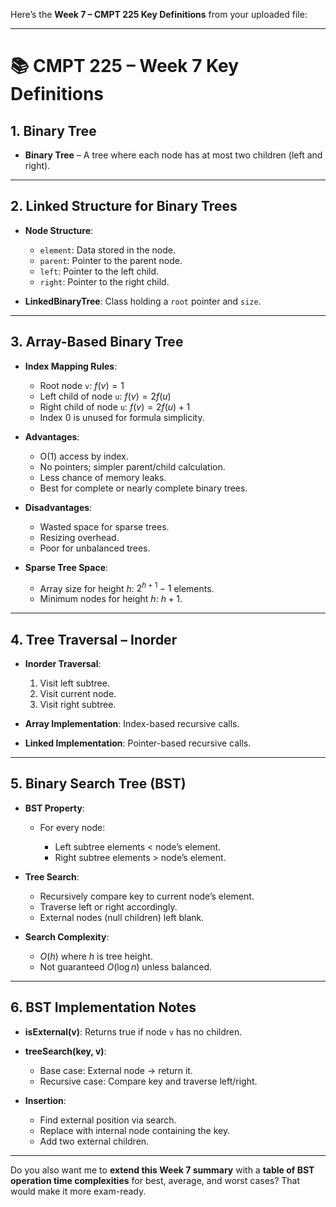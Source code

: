 Here’s the **Week 7 – CMPT 225 Key Definitions** from your uploaded file:

---

# 📚 CMPT 225 – Week 7 Key Definitions

## 1. **Binary Tree**

* **Binary Tree** – A tree where each node has at most two children (left and right).

---

## 2. **Linked Structure for Binary Trees**

* **Node Structure**:

  * `element`: Data stored in the node.
  * `parent`: Pointer to the parent node.
  * `left`: Pointer to the left child.
  * `right`: Pointer to the right child.
* **LinkedBinaryTree**: Class holding a `root` pointer and `size`.

---

## 3. **Array-Based Binary Tree**

* **Index Mapping Rules**:

  * Root node `v`: $f(v) = 1$
  * Left child of node `u`: $f(v) = 2f(u)$
  * Right child of node `u`: $f(v) = 2f(u) + 1$
  * Index 0 is unused for formula simplicity.
* **Advantages**:

  * O(1) access by index.
  * No pointers; simpler parent/child calculation.
  * Less chance of memory leaks.
  * Best for complete or nearly complete binary trees.
* **Disadvantages**:

  * Wasted space for sparse trees.
  * Resizing overhead.
  * Poor for unbalanced trees.
* **Sparse Tree Space**:

  * Array size for height $h$: $2^{h+1} - 1$ elements.
  * Minimum nodes for height $h$: $h + 1$.

---

## 4. **Tree Traversal – Inorder**

* **Inorder Traversal**:

  1. Visit left subtree.
  2. Visit current node.
  3. Visit right subtree.
* **Array Implementation**: Index-based recursive calls.
* **Linked Implementation**: Pointer-based recursive calls.

---

## 5. **Binary Search Tree (BST)**

* **BST Property**:

  * For every node:

    * Left subtree elements < node’s element.
    * Right subtree elements > node’s element.
* **Tree Search**:

  * Recursively compare key to current node’s element.
  * Traverse left or right accordingly.
  * External nodes (null children) left blank.
* **Search Complexity**:

  * $O(h)$ where $h$ is tree height.
  * Not guaranteed $O(\log n)$ unless balanced.

---

## 6. **BST Implementation Notes**

* **isExternal(v)**: Returns true if node `v` has no children.
* **treeSearch(key, v)**:

  * Base case: External node → return it.
  * Recursive case: Compare key and traverse left/right.
* **Insertion**:

  * Find external position via search.
  * Replace with internal node containing the key.
  * Add two external children.

---

Do you also want me to **extend this Week 7 summary** with a **table of BST operation time complexities** for best, average, and worst cases? That would make it more exam-ready.
